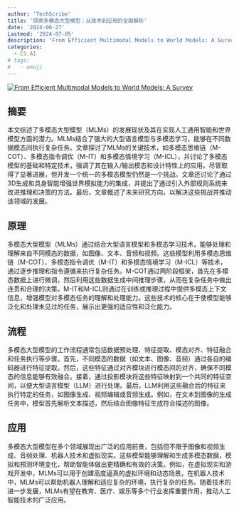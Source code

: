 ```yaml
---
author: 'TechScribe'
title: '探索多模态大型模型：从技术到应用的全面解析'
date: '2024-06-27'
Lastmod: '2024-07-05'
description: 'From Efficient Multimodal Models to World Models: A Survey'
categories:
  - CS.AI
# tags:
#   - emoji
---
```


[![From Efficient Multimodal Models to World Models: A Survey](https://arxiv-research-1301205113.cos.ap-guangzhou.myqcloud.com/images/2407.00118v1.pdf_0.jpg)](https://arxiv.org/abs/2407.00118v1)

## 摘要

本文综述了多模态大型模型（MLMs）的发展现状及其在实现人工通用智能和世界模型方面的潜力。MLMs结合了强大的大型语言模型与多模态学习，能够在不同数据模态间执行复杂任务。文章探讨了MLMs的关键技术，如多模态思维链（M-COT）、多模态指令调优（M-IT）和多模态情境学习（M-ICL），并讨论了多模态模型的基础和特定技术，强调了其在输入/输出模态和设计特性上的应用。尽管取得了显著进展，但开发一个统一的多模态模型仍然是一个挑战。文章还讨论了通过3D生成和具身智能增强世界模拟能力的集成，并提出了通过引入外部规则系统来改进推理和决策的方法。最后，文章概述了未来研究方向，以解决这些挑战并推动该领域的发展。<!--more-->

## 原理

多模态大型模型（MLMs）通过结合大型语言模型和多模态学习技术，能够处理和理解来自不同模态的数据，如图像、文本、音频和视频。这些模型利用多模态思维链（M-COT）、多模态指令调优（M-IT）和多模态情境学习（M-ICL）等技术，通过逐步推理和指令遵循来执行复杂任务。M-COT通过两阶段框架，首先在多模态数据上进行微调，然后利用这些数据生成中间推理步骤，从而在复杂任务中做出连贯和合理的决策。M-IT和M-ICL则通过在训练或推理过程中提供多模态上下文信息，增强模型对多模态任务的理解和处理能力。这些技术的核心在于使模型能够泛化和处理未见过的任务，展示出更强的适应性和泛化能力。

## 流程

多模态大型模型的工作流程通常包括数据预处理、特征提取、模态对齐、特征融合和任务执行等步骤。首先，不同模态的数据（如文本、图像、音频）通过各自的编码器进行特征提取。然后，这些特征通过对齐模块进行模态间的对齐，确保不同模态的信息能够有效融合。接着，通过投影模块将这些特征映射到一个共同的特征空间，以便大型语言模型（LLM）进行处理。最后，LLM利用这些融合后的特征来执行特定的任务，如图像生成、视频编辑或音频生成。例如，在文本到图像的生成任务中，模型首先解析文本描述，然后结合图像特征生成符合描述的图像。

## 应用

多模态大型模型在多个领域展现出广泛的应用前景，包括但不限于图像和视频生成、音频处理、机器人技术和虚拟现实。这些模型能够理解和生成多模态数据，模拟和预测环境变化，帮助智能体做出更精确和有效的决策。例如，在虚拟现实和游戏开发中，MLMs可以用于创建高度逼真的虚拟环境和动态场景。在机器人技术中，MLMs可以帮助机器人理解和适应复杂的环境，执行复杂的任务。随着技术的进一步发展，MLMs有望在教育、医疗、娱乐等多个行业发挥重要作用，推动人工智能技术的广泛应用。
